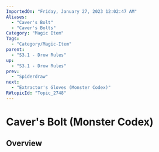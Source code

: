 ```yaml
---
ImportedOn: "Friday, January 27, 2023 12:02:47 AM"
Aliases:
  - "Caver's Bolt"
  - "Caver's Bolts"
Category: "Magic Item"
Tags:
  - "Category/Magic-Item"
parent:
  - "S3.1 - Drow Rules"
up:
  - "S3.1 - Drow Rules"
prev:
  - "Spiderdraw"
next:
  - "Extractor's Gloves (Monster Codex)"
RWtopicId: "Topic_2748"
---
```

# Caver's Bolt (Monster Codex)
## Overview
